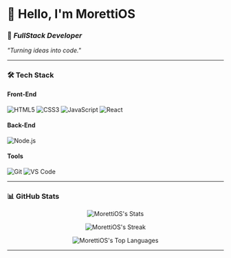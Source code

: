 # 👋 Hello, I'm **MorettiOS**  
### 🚀 *FullStack Developer*  
*"Turning ideas into code."*  

---

### 🛠️ **Tech Stack**  
#### **Front-End**  
![HTML5](https://img.shields.io/badge/-HTML5-E34F26?logo=html5&logoColor=white)
![CSS3](https://img.shields.io/badge/-CSS3-1572B6?logo=css3&logoColor=white)
![JavaScript](https://img.shields.io/badge/-JavaScript-F7DF1E?logo=javascript&logoColor=black)
![React](https://img.shields.io/badge/-React-61DAFB?logo=react&logoColor=black)  

#### **Back-End**  
![Node.js](https://img.shields.io/badge/-Node.js-339933?logo=node.js&logoColor=white)  

#### **Tools**  
![Git](https://img.shields.io/badge/-Git-F05032?logo=git&logoColor=white)
![VS Code](https://img.shields.io/badge/-VS%20Code-007ACC?logo=visual-studio-code&logoColor=white)  

---

### 📊 **GitHub Stats**  
<div align="center">  

![MorettiOS's Stats](https://github-readme-stats.vercel.app/api?username=MorettiOS&theme=shades-of-purple&show_icons=true&hide_border=false&count_private=true)

![MorettiOS's Streak](https://github-readme-streak-stats.herokuapp.com/?user=MorettiOS&theme=shades-of-purple&hide_border=false)

![MorettiOS's Top Languages](https://github-readme-stats.vercel.app/api/top-langs/?username=MorettiOS&theme=shades-of-purple&show_icons=true&hide_border=false&layout=compact)

</div>  

---
